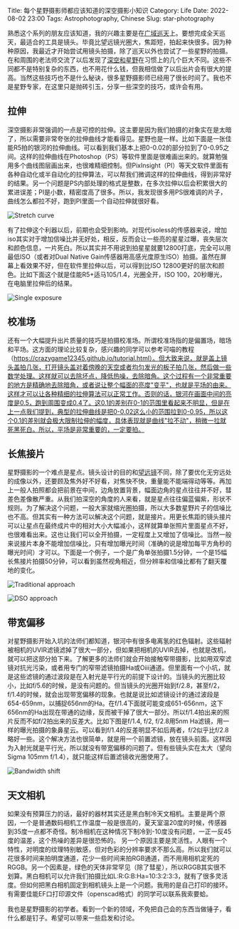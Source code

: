 Title: 每个星野摄影师都应该知道的深空摄影小知识 
Category: Life
Date: 2022-08-02 23:00
Tags: Astrophotography, Chinese
Slug: star-photography

熟悉这个系列的朋友应该知道，我的兴趣主要是在[广域巡天](/yong-da-hua-fu-xiao-pian-jin-xing-yan-yu-shen-kong-she-ying-yi.html)上。要想完成全天巡天，最适合的工具是镜头。毕竟比望远镜光圈大，焦距短，拍起来快很多。因为种种原因，我最近才开始尝试用镜头拍摄，除了巡天以外也尝试了一些星野的拍摄。在和周围的老法师交流了以后发现了[深空和星野](/shen-kong-she-ying-de-meng-xin-fan-mian-zhi-nan-qi-cai-keng.html)在习惯上的几个巨大不同。这些不同都不是特别复杂的东西，也不用花什么钱，但我相信做了以后出片会有很大的提高。当然这些技巧也不是什么秘诀，很多星野摄影师已经用了很长时间了。我也不是星野专家，在这里只是抛砖引玉，分享一些深空的技巧，或许会有用。

## 拉伸

深空摄影非常强调的一点是可控的拉伸。这主要是因为我们拍摄的对象实在是太暗了，所以需要非常夸张的拉伸曲线才能看得见。星野也是一样。比如下面是一张佳能R5拍的银河的拉伸曲线。可以看到我们基本上把0-0.02的部分拉到了0-0.95之间。这样的拉伸曲线在Photoshop（PS）等软件里面是很难画出来的。就算勉强用多个曲线图层画出来，也很难精细控制。但PixInsight（PI）等天文软件里面有各种自动化或半自动化的拉伸算法，可以帮我们微调这样的拉伸曲线，得到非常好的结果。另一个问题是PS内部处理的格式是整数，在多次拉伸以后会积累很大的累进误差；PI是小数，精密度高了很多。所以，我发现很多用PS很难调的片子，曲线怎么都拉不好，跑到PI里面一个自动拉伸就很好看。
 
![Stretch curve](/images/star-photography-stretch.jpg)

有了拉伸这个利器以后，前期也会受到影响。对现代isoless的传感器来说，增加iso其实对于增加信噪比并无好处，相反，反而会让一些亮的星星过曝，丧失层次和颜色信息，一片死白。所以其实并不用说到拍星星就要12800打底，完全可以用最低ISO（或者对Dual Native Gain传感器用高感光度原生ISO）拍摄。虽然在屏幕上看效果不好，但在软件里拉伸以后，可以得到比ISO 12800更好的层次和颜色。比如下面这个就是佳能R5+适马105/1.4，光圈全开，ISO 100，20秒曝光，在电脑里拉伸后的结果。
 
![Single exposure](/images/star-photography-single-exp.jpg)

## 校准场

还有一个大幅提升出片质量的技巧是拍摄校准场。所谓校准场指的是偏置场，暗场和平场。这方面的理论比较复杂，感兴趣的同学可以参考可喵的教程（https://crazygame12345.github.io/tutorial.html）。但大致来说，就是盖上镜头盖拍几张，打开镜头盖对着傍晚的天空或者均匀发光的板子拍几张，然后做一些数学处理。这样就可以去除坏点，降低热噪，去除暗角。这个过程有一个非常重要的地方是精确地去除暗角，或者说让整个幅面的亮度"变平"，也就是平场的由来。这样才可以让各种精细的拉伸算法可以正常工作。否则的话，银河在画面中间的亮度是0.5，跑到周围变成0.4了。这0.1的差别在0-1的范围里看起来不明显，但是在上一点我们提到，典型的拉伸曲线是把0-0.02这么小的范围拉到0-0.95，所以这个0.1的差别就会极大限制拉伸的幅度，具体表现就是曲线"拉不动"，稍微一拉就死黑死白。所以，平场是非常重要的，一定要拍。

## 长焦接片

星野摄影的一个难点是星点。镜头设计的目的和[望远镜](/astrophoto-tutorial-4.html)不同，除了要优化无穷远处的成像以外，还要顾及焦外好不好看，对焦快不快，重量能不能端得动等等。再加上一般人拍照都会把前景在中间，边角放置背景，幅面边角的星点往往并不好，彗差色差像散严重。从我们拍深空的角度的人来看，就是星点往往偏蓝偏紫，形状不规则。为了解决这个问题，一般大家就缩光圈拍摄，所以大多数星野片子的信噪比也不高。但其实有一种方法可以解决这个问题，就是接片。用更长焦距的镜头接片可以让星点在最终成片中的相对大小大幅减小，这样就算单张照片里面星点不好，也很难看出来。这也让我们可以全开拍摄，一定程度上又增加了信噪比。当然一般来说接片本身不能增加信噪比，只有增加曝光时间（准确的说是增加每平方角秒的曝光时间）才可以。下面是一个例子，一个是广角单张拍摄1.5分钟，一个是15幅长焦接片拍摄50分钟，可以看到虽然视角相近，但分辨率和信噪比都有了翻天覆地的变化。

![Traditional approach](/images/star-photography-star-approach.jpg)

![DSO approach](/images/star-photography-deep-approach.jpg)
 
## 带宽偏移

对星野摄影开始入坑的法师们都知道，银河中有很多电离氢的红色辐射。这些辐射被相机的UVIR滤镜滤掉了很大一部分，但如果把相机的UVIR去掉，也就是改机，就可以把这部分拍下来。了解更多的法师们就会开始接触窄带摄影，比如用双窄滤镜对抗光污染，或者用专门的窄带滤镜拍摄Ha或Oiii通道。但里面有一个小坑，就是这些滤镜的通过波段是在入射光是平行光的前提下设计的。当镜头的光圈比较小，比如f/5.6的时候，是没有问题的。但当镜头的光圈开始到f/2.8，甚至f/2，f/1.4的时候，就会出现带宽偏移的现象。也就是说比如滤镜设计的通过波段是654-659nm，以捕捉656nm的Ha。在f/1.4下面就可能变成651-656nm，这下656nm的Ha出现在带通的边缘，反而被干掉了很大一部分。所以f/1.4拍出来的照片反而不如f/2拍出来的反差大。比如下图是f/1.4, f/2, f/2.8用5nm Ha滤镜，用一样的曝光拍摄的象鼻星云。可以看到f/1.4的反差明显不如后两者，f/2似乎比f/2.8略好一些。这个解决方法也很简单，就是用一个前置滤镜，放在镜头前面。这样因为入射光就是平行光，所以就没有带宽偏移的问题了。但有些镜头实在太大（望向Sigma 105mm f/1.4），就只能这样后置滤镜收光圈使用了。

![Bandwidth shift](/images/star-photography-bandwidth-shift.jpg)
 
## 天文相机

如果没有预算压力的话，最好的器材其实还是黑白制冷天文相机。主要是两个原因，一个是普通数码相机工作温度一般是很高的，夏天室温20度的时候，传感器到35度一点都不奇怪。制冷相机在这种情况下制冷到-10度没有问题，一正一反45度的温差，这个热噪的差异是很恐怖的。 另一个原因主要是灵活性。人眼有一个特性，对明度的纹理特别敏感，但对色彩的分辨率要求不那么高。所以我们就可以花很多时间来拍明度通道，花少一些时间来拍RGB通道，而不用用相机定死的RGGB。另一个因素是，绿色的天体非常罕见（除了彗星），所以RGGB其实很不划算。黑白相机可以允许我们拍摄比如L:R:G:B:Ha=10:3:2:3:3，就有了很多灵活度。但如何把黑白相机固定到相机镜头上是一个问题。我用的是自己打印的接环。有需要佳能EF口打印源文件（openscad格式）的同学可以联系我索要蛤。
 
我也是星野摄影的初学者。看到一个新的领域，不免把自己会的东西当做锤子，看什么都是钉子。希望可以带来一些启发和讨论。

<script async data-uid="65448d4615" src="https://yage.kit.com/65448d4615/index.js"></script>

